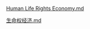 [Human Life Rights Economy.md](Human%20Life%20Rights%20Economy.md)

[生命权经济.md](%E7%94%9F%E5%91%BD%E6%9D%83%E7%BB%8F%E6%B5%8E.md)